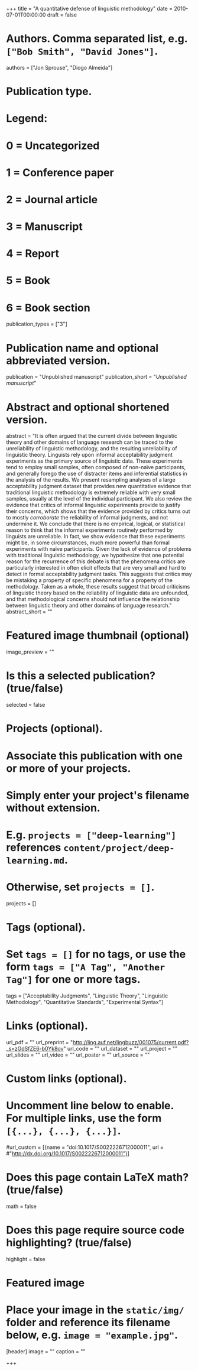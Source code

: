 +++
title = "A quantitative defense of linguistic methodology"
date = 2010-07-01T00:00:00
draft = false

# Authors. Comma separated list, e.g. `["Bob Smith", "David Jones"]`.
authors = ["Jon Sprouse", "Diogo Almeida"]

# Publication type.
# Legend:
# 0 = Uncategorized
# 1 = Conference paper
# 2 = Journal article
# 3 = Manuscript
# 4 = Report
# 5 = Book
# 6 = Book section
publication_types = ["3"]

# Publication name and optional abbreviated version.
publication = "Unpublished manuscript"
publication_short = "*Unpublished manuscript*"

# Abstract and optional shortened version.
abstract = "It is often argued that the current divide between linguistic theory and other domains of language research can be traced to the unreliability of linguistic methodology, and the resulting unreliability of linguistic theory. Linguists rely upon informal acceptability judgment experiments as the primary source of linguistic data. These experiments tend to employ small samples, often composed of non-naïve participants, and generally forego the use of distracter items and inferential statistics in the analysis of the results. We present resampling analyses of a large acceptability judgment dataset that provides new quantitative evidence that traditional linguistic methodology is extremely reliable with very small samples, usually at the level of the individual participant. We also review the evidence that critics of informal linguistic experiments provide to justify their concerns, which shows that the evidence provided by critics turns out to mostly _corroborate_ the reliability of informal judgments, and not undermine it. We conclude that there is no empirical, logical, or statistical reason to think that the informal experiments routinely performed by linguists are unreliable. In fact, we show evidence that these experiments might be, in some circumstances, much more powerful than formal experiments with naïve participants. Given the lack of evidence of problems with traditional linguistic methodology, we hypothesize that one potential reason for the recurrence of this debate is that the phenomena critics are particularly interested in often elicit effects that are very small and hard to detect in formal acceptability judgment tasks. This suggests that critics may be mistaking a property of specific phenomena for a property of the methodology. Taken as a whole, these results suggest that broad criticisms of linguistic theory based on the reliability of linguistic data are unfounded, and that methodological concerns should not influence the relationship between linguistic theory and other domains of language research."
abstract_short = ""

# Featured image thumbnail (optional)
image_preview = ""

# Is this a selected publication? (true/false)
selected = false

# Projects (optional).
#   Associate this publication with one or more of your projects.
#   Simply enter your project's filename without extension.
#   E.g. `projects = ["deep-learning"]` references `content/project/deep-learning.md`.
#   Otherwise, set `projects = []`.
projects = []

# Tags (optional).
#   Set `tags = []` for no tags, or use the form `tags = ["A Tag", "Another Tag"]` for one or more tags.
tags = ["Acceptability Judgments", "Linguistic Theory", "Linguistic Methodology", "Quantitative Standards", "Experimental Syntax"]

# Links (optional).
url_pdf = ""
url_preprint = "http://ling.auf.net/lingbuzz/001075/current.pdf?_s=zGdSfZE6-b0Yk8ov"
url_code = ""
url_dataset = ""
url_project = ""
url_slides = ""
url_video = ""
url_poster = ""
url_source = ""


# Custom links (optional).
#   Uncomment line below to enable. For multiple links, use the form `[{...}, {...}, {...}]`.
#url_custom = [{name = "doi:10.1017/S0022226712000011", url = #"http://dx.doi.org/10.1017/S0022226712000011"}]

# Does this page contain LaTeX math? (true/false)
math = false

# Does this page require source code highlighting? (true/false)
highlight = false

# Featured image
# Place your image in the `static/img/` folder and reference its filename below, e.g. `image = "example.jpg"`.
[header]
image = ""
caption = ""

+++
